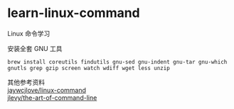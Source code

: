 # learn-linux-command
Linux 命令学习

安装全套 GNU 工具
```
brew install coreutils findutils gnu-sed gnu-indent gnu-tar gnu-which gnutls grep gzip screen watch wdiff wget less unzip
```

其他参考资料  
[jaywcjlove/linux-command](https://github.com/jaywcjlove/linux-command/blob/master/README.md)  
[jlevy/the-art-of-command-line](https://github.com/jlevy/the-art-of-command-line)  


